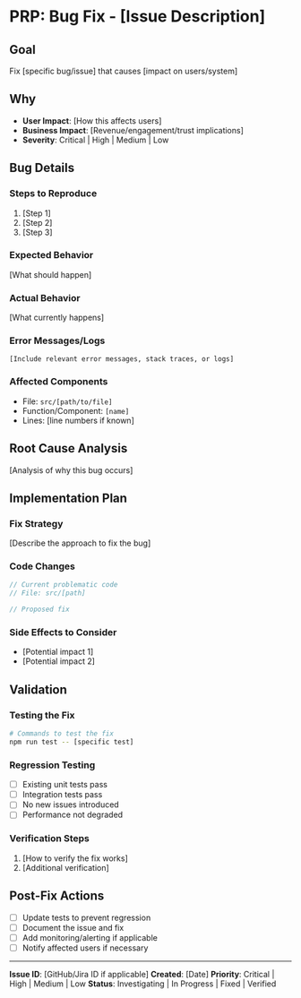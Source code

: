 # PRP: Bug Fix - [Issue Description]

## Goal
Fix [specific bug/issue] that causes [impact on users/system]

## Why
- **User Impact**: [How this affects users]
- **Business Impact**: [Revenue/engagement/trust implications]
- **Severity**: Critical | High | Medium | Low

## Bug Details

### Steps to Reproduce
1. [Step 1]
2. [Step 2]
3. [Step 3]

### Expected Behavior
[What should happen]

### Actual Behavior
[What currently happens]

### Error Messages/Logs
```
[Include relevant error messages, stack traces, or logs]
```

### Affected Components
- File: `src/[path/to/file]`
- Function/Component: `[name]`
- Lines: [line numbers if known]

## Root Cause Analysis
[Analysis of why this bug occurs]

## Implementation Plan

### Fix Strategy
[Describe the approach to fix the bug]

### Code Changes
```typescript
// Current problematic code
// File: src/[path]

// Proposed fix
```

### Side Effects to Consider
- [Potential impact 1]
- [Potential impact 2]

## Validation

### Testing the Fix
```bash
# Commands to test the fix
npm run test -- [specific test]
```

### Regression Testing
- [ ] Existing unit tests pass
- [ ] Integration tests pass
- [ ] No new issues introduced
- [ ] Performance not degraded

### Verification Steps
1. [How to verify the fix works]
2. [Additional verification]

## Post-Fix Actions
- [ ] Update tests to prevent regression
- [ ] Document the issue and fix
- [ ] Add monitoring/alerting if applicable
- [ ] Notify affected users if necessary

---
**Issue ID**: [GitHub/Jira ID if applicable]
**Created**: [Date]
**Priority**: Critical | High | Medium | Low
**Status**: Investigating | In Progress | Fixed | Verified